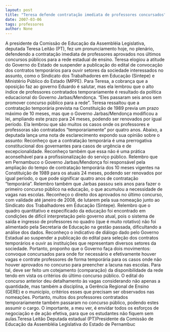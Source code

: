 ```yaml
---
layout: post
title: "Teresa defende contratação imediata de professores concursados"
date: 2007-03-06
tags: professores
author: None
---
```

A presidente da Comissão de Educação da Assembléia Legislativa, deputada Teresa Leitão (PT), fez um pronunciamento hoje, no plenário, defendendo a contratação imediata de professores aprovados nos últimos concursos públicos para a rede estadual de ensino. Teresa elogiou a atitude do Governo do Estado de suspender a publicação do edital de convocação dos contratos temporários para ouvir setores da sociedade interessados no assunto, como o Sindicato dos Trabalhadores em Educação (Sintepe) e Ministério Público do Estado (MPPE).
Para Teresa, a cobrança que a oposição faz ao governo Eduardo é salutar, mas ela lembrou que o alto índice de professores contratados temporariamente é resultado da política educacional do Governo Jarbas/Mendonça. “Eles passaram seis anos sem promover concurso público para a rede”. 
Teresa ressaltou que a contratação temporária prevista na Constituição de 1989 previa um prazo máximo de 10 meses, mas que o Governo Jarbas/Mendonça modificou a lei, ampliando este prazo para 24 meses, podendo ser renovados por igual período. Ela lembrou que são muitos os casos onde os professores e professoras são contratados “temporariamente” por quatro anos.
Abaixo, a deputada lança uma nota de esclarecimento expondo sua opinião sobre o assunto:
Reconheço que a contratação temporária é uma prerrogativa constitucional dos governantes para casos de urgência e de excepcionalidade. Reconheço também que essa não é uma prática aconselhável para a profissionalização do serviço público. Relembro que em Pernambuco o Governo Jarbas/Mendonça foi responsável pela ampliação do tempo de contratação temporária dos 10 meses vigentes na Constituição de 1989 para os atuais 24 meses, podendo ser renovados por igual período, o que pode significar quatro anos de contratação “temporária”. Relembro também que Jarbas passou seis anos para fazer o primeiro concurso público na educação, o que acumulou a necessidade de vagas nas escolas.
Reconheço o direito dos aprovados no último concurso, com validade até janeiro de 2008, de lutarem pela sua nomeação junto ao Sindicato dos Trabalhadores em Educação (Sintepe). Relembro que o quadro quantitativo e especificado da educação foi encontrado em condições de difícil interpretação pelo governo atual, pois o sistema de saída e ingresso de professores no quadro (que é muito rotativo) não foi alimentado pela Secretaria de Educação na gestão passada, dificultando a análise dos dados.
Reconheço o indicativo de diálogo dado pelo Governo Estadual ao suspender a publicação do edital para seleção dos contratos temporários e ouvir as instituições que representam diversos setores da sociedade.
Portanto, proponho que o Governo faça dois movimentos: convoque concursados para onde for necessário e efetivamente houver vagas e contrate professores de forma temporária para os casos onde não houver aprovados no concurso para preencher a lacuna nas escolas. Para tal, deve ser feito um cotejamento (comparação) da disponibilidade da rede tendo em vista os critérios do último concurso público.
O edital do concurso anterior deu detalhamento às vagas considerando não apenas a quantidade, mas também a disciplina, a Gerência Regional de Ensino (GERE) e o município, critérios esses que precisam ser observados nas nomeações. Portanto, muitos dos professores contratados temporariamente também passaram no concurso público, podendo estes assumir o cargo. O importante, a meu ver, é envidar todos os esforços de negociação e de ação efetiva, para que os estudantes não fiquem sem aulas.Teresa Leitão Deputada estadual (PT)Presidente da Comissão de Educação da Assembléia Legislativa do Estado de Pernambuc 